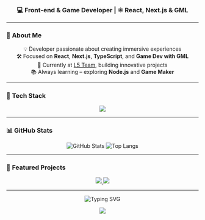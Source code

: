 <h3 align="center">💻 Front-end & Game Developer | ⚛️ React, Next.js & GML</h3>

---

### 🧩 **About Me**

<div align="center">
  
💡 Developer passionate about creating immersive experiences  
🛠️ Focused on **React**, **Next.js**, **TypeScript**, and **Game Dev with GML**  
🎯 Currently at [L5 Team](https://github.com/L5-Team), building innovative projects  
📚 Always learning – exploring **Node.js** and **Game Maker**  

</div>

---

### 🚀 **Tech Stack**

<p align="center">
  <img src="https://skillicons.dev/icons?i=js,ts,html,css,react,nextjs,redux,tailwind,bootstrap,sass,nodejs,vite,git,figma&perline=9" />
</p>

---

### 📊 **GitHub Stats**

<p align="center">
  <img src="https://github-readme-stats.vercel.app/api?username=LucasAlvaresA&show_icons=true&hide_border=true&count_private=true&title_color=E50914&icon_color=E50914&text_color=ffffff&bg_color=1B1F27" alt="GitHub Stats" />
  <img src="https://github-readme-stats.vercel.app/api/top-langs/?username=LucasAlvaresA&layout=compact&hide_border=true&title_color=E50914&text_color=ffffff&bg_color=1B1F27" alt="Top Langs" />
</p>

---

### 🚀 **Featured Projects**

<p align="center">
  <a href="https://github.com/LucasAlvaresA/zelda-kaboom">
    <img src="https://github-readme-stats.vercel.app/api/pin/?username=LucasAlvaresA&repo=zelda-kaboom&hide_border=true&title_color=E50914&text_color=ffffff&bg_color=1B1F27" />
  </a>
  <a href="https://github.com/LucasAlvaresA/next-delivery">
    <img src="https://github-readme-stats.vercel.app/api/pin/?username=LucasAlvaresA&repo=next-delivery&hide_border=true&title_color=E50914&text_color=ffffff&bg_color=1B1F27" />
  </a>
</p>

---

<p align="center">
  <img src="https://readme-typing-svg.herokuapp.com?font=Fira+Code&size=22&pause=1000&color=E50914&center=true&vCenter=true&width=800&lines=Code+is+like+humor.+When+you+have+to+explain+it,+it's+bad." alt="Typing SVG" />
</p>

<p align="center">
  <img src="https://capsule-render.vercel.app/api?type=waving&color=E50914&height=100&section=footer"/>
</p>
